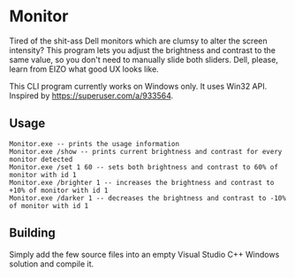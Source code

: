 # Monitor
Tired of the shit-ass Dell monitors which are clumsy to alter the screen intensity? This program lets you adjust the brightness and contrast to the same value, so you don't need to manually slide both sliders. Dell, please, learn from EIZO what good UX looks like.

This CLI program currently works on Windows only. It uses Win32 API. Inspired by https://superuser.com/a/933564.

## Usage
```
Monitor.exe -- prints the usage information
Monitor.exe /show -- prints current brightness and contrast for every monitor detected
Monitor.exe /set 1 60 -- sets both brightness and contrast to 60% of monitor with id 1
Monitor.exe /brighter 1 -- increases the brightness and contrast to +10% of monitor with id 1
Monitor.exe /darker 1 -- decreases the brightness and contrast to -10% of monitor with id 1
```

## Building
Simply add the few source files into an empty Visual Studio C++ Windows solution and compile it.
